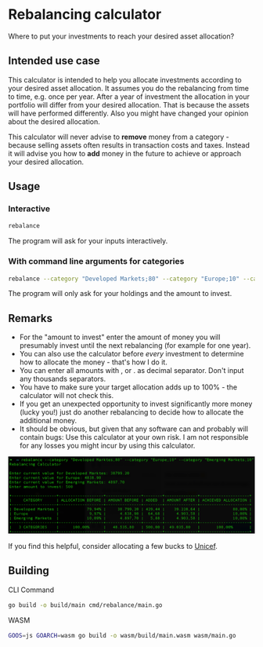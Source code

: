 # Rebalancing calculator

Where to put your investments to reach your desired asset allocation?

## Intended use case

This calculator is intended to help you allocate investments according to your desired asset allocation. It assumes you do the rebalancing from time to time, e.g. once per year.
After a year of investment the allocation in your portfolio will differ from your desired allocation. That is because the assets will have performed differently. Also you might have changed your opinion about the desired allocation.

This calculator will never advise to **remove** money from a category - because selling assets often results in transaction costs and taxes. Instead it will advise you how to **add** money in the future to achieve or approach your desired allocation.

## Usage

### Interactive

```bash
rebalance
```

The program will ask for your inputs interactively.

### With command line arguments for categories

```bash
rebalance --category "Developed Markets;80" --category "Europe;10" --category "Emerging Markets;10"
```

The program will only ask for your holdings and the amount to invest.

## Remarks

* For the "amount to invest" enter the amount of money you will presumably invest until the next rebalancing (for example for one year).
* You can also use the calculator before _every_ investment to determine how to allocate the money - that's how I do it.
* You can enter all amounts with , or . as decimal separator. Don't input any thousands separators.
* You have to make sure your target allocation adds up to 100% - the calculator will not check this.
* If you get an unexpected opportunity to invest significantly more money (lucky you!) just do another rebalancing to decide how to allocate the additional money.
* It should be obvious, but given that any software can and probably will contain bugs: Use this calculator at your own risk. I am not responsible for any losses you might incur by using this calculator.

![Example](./example.png)

If you find this helpful, consider allocating a few bucks to [Unicef](https://www.unicef.org/).

## Building

CLI Command

```bash
go build -o build/main cmd/rebalance/main.go
```

WASM

```bash
GOOS=js GOARCH=wasm go build -o wasm/build/main.wasm wasm/main.go
```
